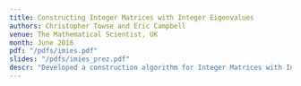 ```yaml
---
title: Constructing Integer Matrices with Integer Eigenvalues
authors: Christopher Towse and Eric Campbell
venue: The Mathematical Scientist, UK
month: June 2016
pdf: "/pdfs/imies.pdf"
slides: "/pdfs/imies_prez.pdf"
descr: "Developed a construction algorithm for Integer Matrices with Integer Eigenvalues (IMIEs). Created a web app to create an IMIE from an arbitrary input matrix."
---
```

